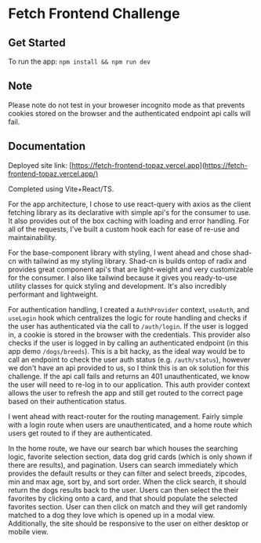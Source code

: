 # Fetch Frontend Challenge

## Get Started

To run the app:
`npm install && npm run dev`

## Note

Please note do not test in your broweser incognito mode as that prevents cookies stored on the browser and the authenticated endpoint api calls will fail.

## Documentation

Deployed site link: [https://fetch-frontend-topaz.vercel.app](https://fetch-frontend-topaz.vercel.app/)

Completed using Vite+React/TS.

For the app architecture, I chose to use react-query with axios as the client fetching library as its declarative with simple api's for the consumer to use. It also provides out of the box caching with loading and error handling. For all of the requests, I've built a custom hook each for ease of re-use and maintainability.

For the base-component library with styling, I went ahead and chose shad-cn with tailwind as my styling library. Shad-cn is builds ontop of radix and provides great component api's that are light-weight and very customizable for the consumer. I also like tailwind because it gives you ready-to-use utility classes for quick styling and development. It's also incredibly performant and lightweight.

For authentication handling, I created a `AuthProvider` context, `useAuth`, and `useLogin` hook which centralizes the logic for route handling and checks if the user has authenticated via the call to `/auth/login`. If the user is logged in, a cookie is stored in the browser with the credentials. This provider also checks if the user is logged in by calling an authenticated endpoint (in this app demo `/dogs/breeds`). This is a bit hacky, as the ideal way would be to call an endpoint to check the user auth status (e.g. `/auth/status`), however we don't have an api provided to us, so I think this is an ok solution for this challenge. If the api call fails and returns an 401 unauthenticated, we know the user will need to re-log in to our application. This auth provider context allows the user to refresh the app and still get routed to the correct page based on their authentication status.

I went ahead with react-router for the routing management. Fairly simple with a login route when users are unauthenticated, and a home route which users get routed to if they are authenticated.

In the home route, we have our search bar which houses the searching logic, favorite selection section, data dog grid cards (which is only shown if there are results), and pagination. Users can search immediately which provides the default results or they can filter and select breeds, zipcodes, min and max age, sort by, and sort order. When the click search, it should return the dogs results back to the user. Users can then select the their favorites by clicking onto a card, and that should populate the selected favorites section. User can then click on match and they will get randomly matched to a dog they love which is opened up in a modal view. Additionally, the site should be responsive to the user on either desktop or mobile view.
